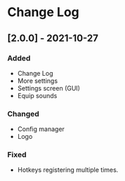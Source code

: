 
# Change Log
 
## [2.0.0] - 2021-10-27
 
### Added
- Change Log
- More settings
- Settings screen (GUI)
- Equip sounds
 
### Changed
- Config manager
- Logo
 
### Fixed
- Hotkeys registering multiple times.